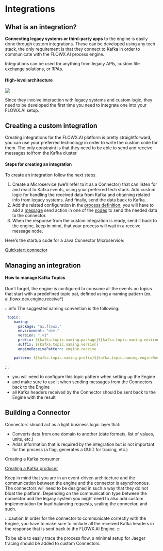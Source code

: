 # Integrations

## What is an integration?

**Connecting legacy systems or third-party apps** to the engine is easily done through custom integrations. These can be developed using any tech stack, the only requirement is that they connect to Kafka in order to communicate with the FLOWX.AI process engine.

Integrations can be used for anything from legacy APIs, custom file exchange solutions, or RPAs.

#### High-level architecture 

![](https://s3.eu-west-1.amazonaws.com/docx.flowx.ai/3.2/intgr_final.png)

Since they involve interaction with legacy systems and custom logic, they need to be developed the first time you need to integrate one into your FLOWX.AI setup.

## Creating a custom integration

Creating integrations for the FLOWX.AI platform is pretty straightforward, you can use your preferred technology in order to write the custom code for them. The only constraint is that they need to be able to send and receive messages to/from the Kafka cluster.

#### Steps for creating an integration

To create an integration follow the next steps:

1. Create a Microservice (we'll refer to it as a Connector) that can listen for and react to Kafka events, using your preferred tech stack. Add custom logic for handling the received data from Kafka and obtaining related info from legacy systems. And finally, send the data back to Kafka.
2. Add the related configuration in the [process definition](../../building-blocks/process/process-definition/process-definition.md), you will have to add a [message](../../building-blocks/node/message-send-received-task-node.md) send action in one of the [nodes](../../building-blocks/node/node.md) to send the needed data to the connector.
3. When the response from the custom integration is ready, send it back to the engine, keep in mind, that your process will wait in a receive message node.

Here's the startup code for a Java Connector Microservice:

[Quickstart connector](https://github.com/flowx-ai/quickstart-connector)

## Managing an integration

#### How to manage Kafka Topics

Don't forget, the engine is configured to consume all the events on topics that start with a predefined topic pat, defined using a naming pattern (ex. ai.flowx.dev.engine.receive*)

:::info
The suggested naming convention is the following:

```yaml
 topic:
    naming:
      package: "ai.flowx."
      environment: "dev."
      version: ".v1"
      prefix: ${kafka.topic.naming.package}${kafka.topic.naming.environment}
      suffix: ${kafka.topic.naming.version}
      engineReceivePattern: engine.receive

    pattern: ${kafka.topic.naming.prefix}${kafka.topic.naming.engineReceivePattern}*
```
:::


* you will need to configure this topic pattern when setting up the Engine
* and make sure to use it when sending messages from the Connectors back to the Engine
* all Kafka headers received by the Connector should be sent back to the Engine with the result

## Building a Connector

Connectors should act as a light business logic layer that:

* Converts data from one domain to another (date formats, list of values, units, etc.)
* Adds information that is required by the integration but is not important for the process (a flag, generates a GUID for tracing, etc.)

[Creating a Kafka consumer](./creating-a-kafka-consumer.md)

[Creating a Kafka producer](./creating-a-kafka-producer.md)

Keep in mind that you are in an event-driven architecture and the communication between the engine and the connector is asynchronous. The connectors will need to be designed in such a way that they do not bloat the platform. Depending on the communication type between the connector and the legacy system you might need to also add custom implementation for load balancing requests, scaling the connector, and such.

:::caution
In order for the connector to communicate correctly with the Engine, you have to make sure to include all the received Kafka headers in the response that is sent back to the FLOWX.AI Engine.
:::

To be able to easily trace the process flow, a minimal setup for Jaeger tracing should be added to custom Connectors.